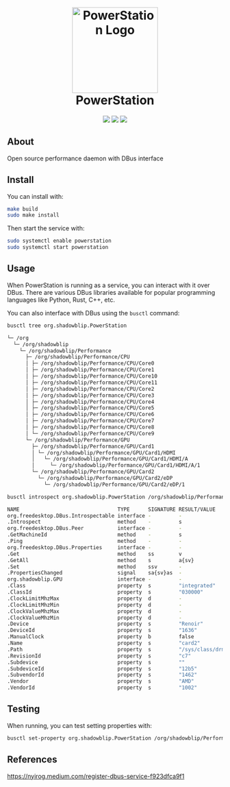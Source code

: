 <h1 align="center">
  <img src="https://raw.githubusercontent.com/ShadowBlip/PowerStation/main/icon.svg" alt="PowerStation Logo" width="200">
  <br>
  PowerStation
</h1>

<p align="center">
  <a href="https://github.com/ShadowBlip/PowerStation/stargazers"><img src="https://img.shields.io/github/stars/ShadowBlip/PowerStation" /></a>
  <a href="https://github.com/ShadowBlip/PowerStation/blob/main/LICENSE"><img src="https://img.shields.io/github/license/ShadowBlip/PowerStation" /></a>
  <a href="https://discord.gg/fKsUbrt"><img src="https://img.shields.io/badge/discord-server-%235865F2" /></a>
  <br>
</p>

## About

Open source performance daemon with DBus interface

## Install

You can install with:

```bash
make build
sudo make install
```

Then start the service with:

```bash
sudo systemctl enable powerstation
sudo systemctl start powerstation
```

## Usage

When PowerStation is running as a service, you can interact with it over DBus.
There are various DBus libraries available for popular programming languages
like Python, Rust, C++, etc.

You can also interface with DBus using the `busctl` command:

```bash
busctl tree org.shadowblip.PowerStation
```

```bash
└─ /org
  └─ /org/shadowblip
    └─ /org/shadowblip/Performance
      ├─ /org/shadowblip/Performance/CPU
      │ ├─ /org/shadowblip/Performance/CPU/Core0
      │ ├─ /org/shadowblip/Performance/CPU/Core1
      │ ├─ /org/shadowblip/Performance/CPU/Core10
      │ ├─ /org/shadowblip/Performance/CPU/Core11
      │ ├─ /org/shadowblip/Performance/CPU/Core2
      │ ├─ /org/shadowblip/Performance/CPU/Core3
      │ ├─ /org/shadowblip/Performance/CPU/Core4
      │ ├─ /org/shadowblip/Performance/CPU/Core5
      │ ├─ /org/shadowblip/Performance/CPU/Core6
      │ ├─ /org/shadowblip/Performance/CPU/Core7
      │ ├─ /org/shadowblip/Performance/CPU/Core8
      │ └─ /org/shadowblip/Performance/CPU/Core9
      └─ /org/shadowblip/Performance/GPU
        ├─ /org/shadowblip/Performance/GPU/Card1
        │ └─ /org/shadowblip/Performance/GPU/Card1/HDMI
        │   └─ /org/shadowblip/Performance/GPU/Card1/HDMI/A
        │     └─ /org/shadowblip/Performance/GPU/Card1/HDMI/A/1
        └─ /org/shadowblip/Performance/GPU/Card2
          └─ /org/shadowblip/Performance/GPU/Card2/eDP
            └─ /org/shadowblip/Performance/GPU/Card2/eDP/1
```

```bash
busctl introspect org.shadowblip.PowerStation /org/shadowblip/Performance/GPU/Card2
```

```bash
NAME                                TYPE      SIGNATURE RESULT/VALUE           FLAGS
org.freedesktop.DBus.Introspectable interface -         -                      -
.Introspect                         method    -         s                      -
org.freedesktop.DBus.Peer           interface -         -                      -
.GetMachineId                       method    -         s                      -
.Ping                               method    -         -                      -
org.freedesktop.DBus.Properties     interface -         -                      -
.Get                                method    ss        v                      -
.GetAll                             method    s         a{sv}                  -
.Set                                method    ssv       -                      -
.PropertiesChanged                  signal    sa{sv}as  -                      -
org.shadowblip.GPU                  interface -         -                      -
.Class                              property  s         "integrated"           emits-change
.ClassId                            property  s         "030000"               emits-change
.ClockLimitMhzMax                   property  d         -                      emits-change
.ClockLimitMhzMin                   property  d         -                      emits-change
.ClockValueMhzMax                   property  d         -                      emits-change writable
.ClockValueMhzMin                   property  d         -                      emits-change writable
.Device                             property  s         "Renoir"               emits-change
.DeviceId                           property  s         "1636"                 emits-change
.ManualClock                        property  b         false                  emits-change writable
.Name                               property  s         "card2"                emits-change
.Path                               property  s         "/sys/class/drm/card2" emits-change
.RevisionId                         property  s         "c7"                   emits-change
.Subdevice                          property  s         ""                     emits-change
.SubdeviceId                        property  s         "12b5"                 emits-change
.SubvendorId                        property  s         "1462"                 emits-change
.Vendor                             property  s         "AMD"                  emits-change
.VendorId                           property  s         "1002"                 emits-change
```

## Testing

When running, you can test setting properties with:

```bash
busctl set-property org.shadowblip.PowerStation /org/shadowblip/Performance/CPU/Core11 org.shadowblip.CPU.Core Online "b" False
```

## References

https://nyirog.medium.com/register-dbus-service-f923dfca9f1
